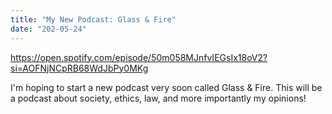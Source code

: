 ```yaml
---
title: "My New Podcast: Glass & Fire"
date: "202-05-24"
---
```


https://open.spotify.com/episode/50m058MJnfvIEGsIx18oV2?si=AOFNjNCpRB68WdJbPy0MKg

I'm hoping to start a new podcast very soon called Glass & Fire. This will be a podcast about society, ethics, law, and more importantly my opinions!
